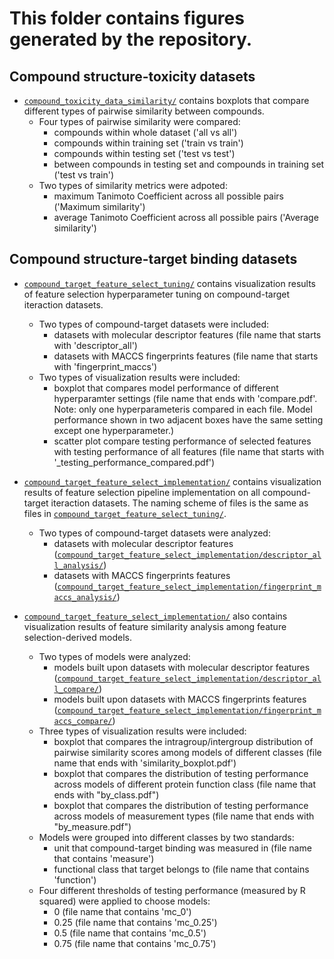 # This folder contains figures generated by the repository.

## Compound structure-toxicity datasets

+ [`compound_toxicity_data_similarity/`](compound_structure_toxicity_data_similarity/) contains boxplots that compare different types of pairwise similarity between compounds.
  + Four types of pairwise similarity were compared: 
    + compounds within whole dataset ('all vs all')
    + compounds within training set ('train vs train')
    + compounds within testing set ('test vs test')
    + between compounds in testing set and compounds in training set ('test vs train')
  + Two types of similarity metrics were adpoted:
    + maximum Tanimoto Coefficient across all possible pairs ('Maximum similarity')
    + average Tanimoto Coefficient across all possible pairs ('Average similarity')

## Compound structure-target binding datasets

+ [`compound_target_feature_select_tuning/`](compound_target_feature_select_tuning/) contains visualization results of feature selection hyperparameter tuning on compound-target iteraction datasets. 
  + Two types of compound-target datasets were included:
    + datasets with molecular descriptor features (file name that starts with 'descriptor_all')
    + datasets with MACCS fingerprints features (file name that starts with 'fingerprint_maccs') 
  + Two types of visualization results were included:
    + boxplot that compares model performance of different hyperparamter settings (file name that ends with 'compare.pdf'. Note: only one hyperparameteris compared in each file. Model performance shown in two adjacent boxes have the same setting except one hyperparameter.)
    + scatter plot compare testing performance of selected features with testing performance of all features (file name that starts with '_testing_performance_compared.pdf') 

+ [`compound_target_feature_select_implementation/`](compound_target_feature_select_implementation/) contains visualization results of feature selection pipeline implementation on all compound-target iteraction datasets. The naming scheme of files is the same as files in [`compound_target_feature_select_tuning/`](compound_target_feature_select_tuning/).
  + Two types of compound-target datasets were analyzed: 
    + datasets with molecular descriptor features ([`compound_target_feature_select_implementation/descriptor_all_analysis/`](compound_target_feature_select_implementation/descriptor_all_analysis/))
    + datasets with MACCS fingerprints features ([`compound_target_feature_select_implementation/fingerprint_maccs_analysis/`](compound_target_feature_select_implementation/fingerprint_maccs_analysis/))

+ [`compound_target_feature_select_implementation/`](compound_target_feature_select_implementation/) also contains visualization results of feature similarity analysis among feature selection-derived models. 
  + Two types of models were analyzed:
    + models built upon datasets with molecular descriptor features ([`compound_target_feature_select_implementation/descriptor_all_compare/`](compound_target_feature_select_implementation/descriptor_all_compare/))
    + models built upon datasets with MACCS fingerprints features ([`compound_target_feature_select_implementation/fingerprint_maccs_compare/`](compound_target_feature_select_implementation/fingerprint_maccs_compare/))
  + Three types of visualization results were included:
    + boxplot that compares the intragroup/intergroup distribution of pairwise similarity scores among models of different classes (file name that ends with 'similarity_boxplot.pdf')
    + boxplot that compares the distribution of testing performance across models of different protein function class (file name that ends with "by_class.pdf")
    + boxplot that compares the distribution of testing performance across models of measurement types (file name that ends with "by_measure.pdf")	
  + Models were grouped into different classes by two standards: 
    + unit that compound-target binding was measured in (file name that contains 'measure')
    + functional class that target belongs to (file name that contains 'function')
  + Four different thresholds of testing performance (measured by R squared) were applied to choose models:
    + 0 (file name that contains 'mc_0')
    + 0.25 (file name that contains 'mc_0.25')
    + 0.5 (file name that contains 'mc_0.5')
    + 0.75 (file name that contains 'mc_0.75')
